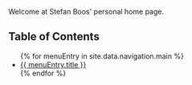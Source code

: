 <p>Welcome at Stefan Boos' personal home page.</p>

<h2>Table of Contents</h2>
<ul>
{% for menuEntry in site.data.navigation.main %}
  <li>
    <a href="{{ menuEntry.url }}">
      {{ menuEntry.title }}
    </a>
  </li>
{% endfor %}
</ul>
